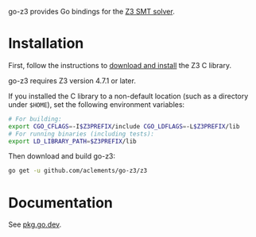 go-z3 provides Go bindings for
the [Z3 SMT solver](https://github.com/Z3Prover/z3).

Installation
============

First, follow the instructions to
[download and install](https://github.com/Z3Prover/z3/blob/master/README.md)
the Z3 C library.

go-z3 requires Z3 version 4.7.1 or later.

If you installed the C library to a non-default location (such as a
directory under `$HOME`), set the following environment variables:

```sh
# For building:
export CGO_CFLAGS=-I$Z3PREFIX/include CGO_LDFLAGS=-L$Z3PREFIX/lib
# For running binaries (including tests):
export LD_LIBRARY_PATH=$Z3PREFIX/lib
```

Then download and build go-z3:

```sh
go get -u github.com/aclements/go-z3/z3
```

Documentation
=============

See [pkg.go.dev](https://pkg.go.dev/github.com/aclements/go-z3/z3).
